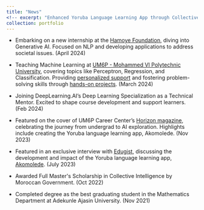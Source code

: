 ```yaml
---
title: "News"
<!-- excerpt: "Enhanced Yoruba Language Learning App through Collective Intelligence<br/><img src='/images/500x300.png'>" -->
collection: portfolio
---
```


- Embarking on a new internship at the [Hamoye Foundation](https://hamoye.org/), diving into Generative AI. Focused on NLP and developing applications to address societal issues. (April 2024)

- Teaching Machine Learning at [UM6P - Mohammed VI Polytechnic University](https://um6p.ma/en), covering topics like Perceptron, Regression, and Classification. Providing [personalized support](https://www.youtube.com/c/aljebraschool) and fostering problem-solving skills through [hands-on projects](https://github.com/aljebraschool/Machine-Learning-Tutorial---2024.git). (March 2024)

- Joining DeepLearning.AI’s Deep Learning Specialization as a Technical Mentor. Excited to shape course development and support learners. (Feb 2024)

- Featured on the cover of UM6P Career Center’s [Horizon magazine](https://heyzine.com/flip-book/feac47ef29), celebrating the journey from undergrad to AI exploration. Highlights include creating the Yoruba language learning app, Akomolede. (Nov 2023)

- Featured in an exclusive interview with [Edugist](https://edugist.org/i-have-always-had-a-deep-interest-in-creating-tools-ibidunni/), discussing the development and impact of the Yoruba language learning app, [Akomolede](https://play.google.com/store/apps/details?id=aljebraschool.example.akomolede&pcampaignid=web_share). (July 2023)

- Awarded Full Master's Scholarship in Collective Intelligence by Moroccan Government. (Oct 2022)

- Completed degree as the best graduating student in the Mathematics Department at Adekunle Ajasin University. (Nov 2021)


